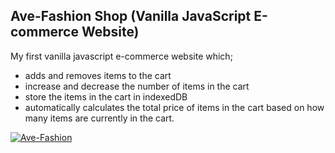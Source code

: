 ## Ave-Fashion Shop (Vanilla JavaScript E-commerce Website)

My first vanilla javascript e-commerce website which; 

* adds and removes items to the cart
* increase and decrease the number of items in the cart
* store the items in the cart in indexedDB
* automatically calculates the total price of items in the cart based on how many items are currently in the cart.

[![Ave-Fashion](https://dabuttonfactory.com/button.png?t=Live+Demo&f=Open+Sans-Bold&ts=16&tc=fff&hp=45&vp=20&w=180&h=40&c=round&bgt=unicolored&bgc=0275d8 "Click button to open live demo")](https://comfy-house-ten.vercel.app)